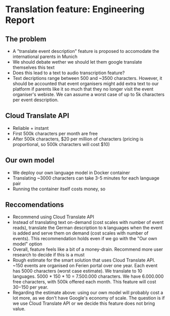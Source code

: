# Translation feature: Engineering Report

## The problem
* A "translate event description" feature is proposed to accomodate the international parents in Munich
* We should debate wether we should let them google translate themselves this text
* Does this lead to a text to audio transcription feature?
* Text decriptions range between 500 and ~3500 characters. However, it should be accounted that event organisers might add extra text to our platform if parents like it so much that they no longer visit the event organiser's webiste. We can assume a worst case of up to 5k characters per event description.

## Cloud Translate API
* Reliable + instant
* First 500k characters per month are free
* After 500k characters, $20 per million of characters (pricing is proportional, so 500k characters will cost $10)

## Our own model
* We deploy our own language model in Docker container 
* Translating ~3000 characters can take 3-5 minutes for each language pair
* Running the container itself costs money, so 

## Reccomendations
* Recommend using Cloud Translate API
* Instead of translating text on-demand (cost scales with number of event reads), translate the German description to `N` languages when the event is added and serve them on demand (cost scales with number of events). This recommendation holds even if we go with the "Our own model" option
* Overall, feature feels like a bit of a money-drain. Recommend more user research to decide if this is a must
* Rough estimate for the smart solution that uses Cloud Translate API. ~150 events are organised on Ferien portal over one year. Each event has 5000 characters (worst case estimate). We translate to 10 languages. 5000 * 150 * 10 = 7.500.000 characters. We have 6.000.000 free characters, with 500k offered each month. This feature will cost $30-$150 per year.
* Regarding the estimate above: using our own model will probably cost a lot more, as we don't have Google's economy of scale. The question is if we use Cloud Translate API or we decide this feature does not bring value.
